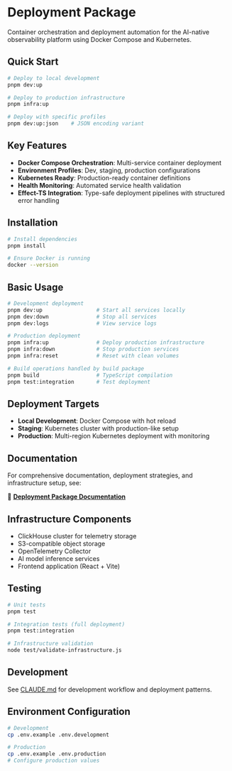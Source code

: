 # Deployment Package

Container orchestration and deployment automation for the AI-native observability platform using Docker Compose and Kubernetes.

## Quick Start

```bash
# Deploy to local development
pnpm dev:up

# Deploy to production infrastructure
pnpm infra:up

# Deploy with specific profiles
pnpm dev:up:json    # JSON encoding variant
```

## Key Features

- **Docker Compose Orchestration**: Multi-service container deployment
- **Environment Profiles**: Dev, staging, production configurations  
- **Kubernetes Ready**: Production-ready container definitions
- **Health Monitoring**: Automated service health validation
- **Effect-TS Integration**: Type-safe deployment pipelines with structured error handling

## Installation

```bash
# Install dependencies
pnpm install

# Ensure Docker is running
docker --version
```

## Basic Usage

```bash
# Development deployment  
pnpm dev:up                 # Start all services locally
pnpm dev:down               # Stop all services
pnpm dev:logs               # View service logs

# Production deployment
pnpm infra:up               # Deploy production infrastructure
pnpm infra:down             # Stop production services
pnpm infra:reset            # Reset with clean volumes

# Build operations handled by build package
pnpm build                  # TypeScript compilation
pnpm test:integration       # Test deployment
```

## Deployment Targets

- **Local Development**: Docker Compose with hot reload
- **Staging**: Kubernetes cluster with production-like setup
- **Production**: Multi-region Kubernetes deployment with monitoring

## Documentation

For comprehensive documentation, deployment strategies, and infrastructure setup, see:

📖 **[Deployment Package Documentation](../../notes/packages/deployment/package.md)**

## Infrastructure Components

- ClickHouse cluster for telemetry storage
- S3-compatible object storage
- OpenTelemetry Collector
- AI model inference services
- Frontend application (React + Vite)

## Testing

```bash
# Unit tests
pnpm test

# Integration tests (full deployment)
pnpm test:integration

# Infrastructure validation
node test/validate-infrastructure.js
```

## Development

See [CLAUDE.md](../../CLAUDE.md) for development workflow and deployment patterns.

## Environment Configuration

```bash
# Development
cp .env.example .env.development

# Production
cp .env.example .env.production
# Configure production values
```